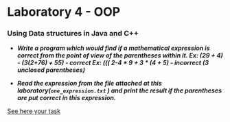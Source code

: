 # Laboratory 4 - OOP


### Using Data structures in Java and C++

* **_Write a program which would find if a mathematical expression is correct from the point of view of the parentheses within it.
Ex: (29 + 4) - (3(2+76) + 55) - correct Ex: ((( 2-4 * 9 + 3 * (4 + 5) - incorrect (3 unclosed parentheses)_**

* **_Read the expression from the file attached at this laboratory(`one_expression.txt` ) and print the result if the parentheses are put correct in this expression._**

[See here your task](https://github.com/MaryMN/oop/tree/master/lab4/src/lab4)


